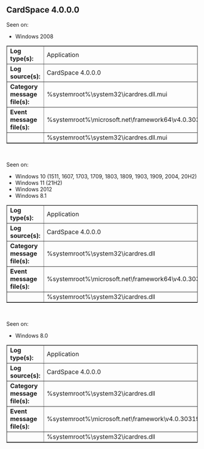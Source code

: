 ## CardSpace 4.0.0.0

Seen on:
* Windows 2008

<table border="1" class="docutils">
  <tbody>
    <tr>
      <td><b>Log type(s):</b></td>
      <td>Application</td>
    </tr>
    <tr>
      <td><b>Log source(s):</b></td>
      <td>CardSpace 4.0.0.0</td>
    </tr>
    <tr>
      <td><b>Category message file(s):</b></td>
      <td>%systemroot%\system32\icardres.dll.mui</td>
    </tr>
    <tr>
      <td><b>Event message file(s):</b></td>
      <td>%systemroot%\microsoft.net\framework64\v4.0.30319\servicemodelevents.dll</td>
    </tr>
    <tr>
      <td>&nbsp;</td>
      <td>%systemroot%\system32\icardres.dll.mui</td>
    </tr>
  </tbody>
</table>

&nbsp;

Seen on:
* Windows 10 (1511, 1607, 1703, 1709, 1803, 1809, 1903, 1909, 2004, 20H2)
* Windows 11 (21H2)
* Windows 2012
* Windows 8.1

<table border="1" class="docutils">
  <tbody>
    <tr>
      <td><b>Log type(s):</b></td>
      <td>Application</td>
    </tr>
    <tr>
      <td><b>Log source(s):</b></td>
      <td>CardSpace 4.0.0.0</td>
    </tr>
    <tr>
      <td><b>Category message file(s):</b></td>
      <td>%systemroot%\system32\icardres.dll</td>
    </tr>
    <tr>
      <td><b>Event message file(s):</b></td>
      <td>%systemroot%\microsoft.net\framework64\v4.0.30319\servicemodelevents.dll</td>
    </tr>
    <tr>
      <td>&nbsp;</td>
      <td>%systemroot%\system32\icardres.dll</td>
    </tr>
  </tbody>
</table>

&nbsp;

Seen on:
* Windows 8.0

<table border="1" class="docutils">
  <tbody>
    <tr>
      <td><b>Log type(s):</b></td>
      <td>Application</td>
    </tr>
    <tr>
      <td><b>Log source(s):</b></td>
      <td>CardSpace 4.0.0.0</td>
    </tr>
    <tr>
      <td><b>Category message file(s):</b></td>
      <td>%systemroot%\system32\icardres.dll</td>
    </tr>
    <tr>
      <td><b>Event message file(s):</b></td>
      <td>%systemroot%\microsoft.net\framework\v4.0.30319\servicemodelevents.dll</td>
    </tr>
    <tr>
      <td>&nbsp;</td>
      <td>%systemroot%\system32\icardres.dll</td>
    </tr>
  </tbody>
</table>

&nbsp;

